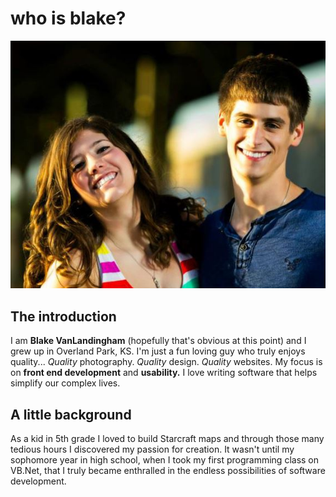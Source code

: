 
# who is blake?


<div class="image-wrap">
   <img src="/images/home/blake-and-maggie.jpg" alt="Blake and Maggie" title="Blake and Maggie">
</div>

## The introduction
I am **Blake VanLandingham** (hopefully that's obvious at this point) and I grew up in Overland Park, KS. I'm just a fun loving guy who truly enjoys quality... *Quality* photography. *Quality* design. *Quality* websites. My focus is on **front end development** and **usability.** I love writing software that helps simplify our complex lives.

## A little background

As a kid in 5th grade I loved to build Starcraft maps and through those many tedious hours I discovered my passion for creation. It wasn't until my sophomore year in high school, when I took my first programming class on VB.Net, that I truly became enthralled in the endless possibilities of software development.
